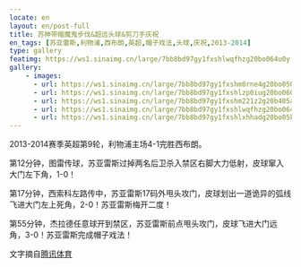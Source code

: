 ```yaml
---
locate: en
layout: en/post-full
title: 苏神带帽魔鬼步伐&超远头球&剪刀手庆祝
en_tags: [苏亚雷斯,利物浦,西布朗,英超,帽子戏法,头球,庆祝,2013-2014]
type: gallery
featimg: https://ws1.sinaimg.cn/large/7bb8bd97gy1fxshlwqfhzg20bo064u0y.gif
gallery:
    - images:
      - url: https://ws1.sinaimg.cn/large/7bb8bd97gy1fxshm0rne4g20bo050u0z.gif
      - url: https://ws1.sinaimg.cn/large/7bb8bd97gy1fxshlzp0iug20bo0601kz.gif
      - url: https://ws1.sinaimg.cn/large/7bb8bd97gy1fxshm221z2g20b405a7wk.gif
      - url: https://ws1.sinaimg.cn/large/7bb8bd97gy1fxshlwqfhzg20bo064u0y.gif
      - url: https://ws1.sinaimg.cn/large/7bb8bd97gy1fxshlxhhadg20bo05ku0z.gif
---
```


2013-2014赛季英超第9轮，利物浦主场4-1完胜西布朗。

第12分钟，图雷传球，苏亚雷斯过掉两名后卫杀入禁区右脚大力低射，皮球窜入大门左下角，1-0！

第17分钟，西索科左路传中，苏亚雷斯17码外甩头攻门，皮球划出一道诡异的弧线飞进大门左上死角，2-0！苏亚雷斯梅开二度！

第55分钟，杰拉德任意球开到禁区，苏亚雷斯前点甩头攻门，皮球飞进大门远角，3-0！苏亚雷斯完成帽子戏法！

文字摘自[腾讯体育](http://sports.qq.com/a/20131026/007230.htm)
